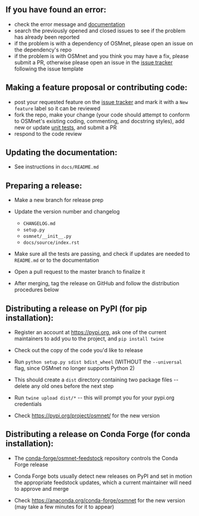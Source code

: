 ## If you have found an error:

  - check the error message and [documentation](https://udst.github.io/osmnet/index.html)
  - search the previously opened and closed issues to see if the problem has already been reported
  - if the problem is with a dependency of OSMnet, please open an issue on the dependency's repo
  - if the problem is with OSMnet and you think you may have a fix, please submit a PR, otherwise please open an issue in the [issue tracker](https://github.com/UDST/osmnet/issues) following the issue template

## Making a feature proposal or contributing code:

  - post your requested feature on the [issue tracker](https://github.com/UDST/osmnet/issues) and mark it with a `New feature` label so it can be reviewed
  - fork the repo, make your change (your code should attempt to conform to OSMnet's existing coding, commenting, and docstring styles), add new or update [unit tests](https://github.com/UDST/osmnet/tree/master/osmnet/tests), and submit a PR
  - respond to the code review
## Updating the documentation: 

- See instructions in `docs/README.md`


## Preparing a release:

- Make a new branch for release prep

- Update the version number and changelog
  - `CHANGELOG.md`
  - `setup.py`
  - `osmnet/__init__.py`
  - `docs/source/index.rst`

- Make sure all the tests are passing, and check if updates are needed to `README.md` or to the documentation

- Open a pull request to the master branch to finalize it

- After merging, tag the release on GitHub and follow the distribution procedures below


## Distributing a release on PyPI (for pip installation):

- Register an account at https://pypi.org, ask one of the current maintainers to add you to the project, and `pip install twine`

- Check out the copy of the code you'd like to release

- Run `python setup.py sdist bdist_wheel` (WITHOUT the `--universal` flag, since OSMnet no longer supports Python 2)

- This should create a `dist` directory containing two package files -- delete any old ones before the next step

- Run `twine upload dist/*` -- this will prompt you for your pypi.org credentials

- Check https://pypi.org/project/osmnet/ for the new version


## Distributing a release on Conda Forge (for conda installation):

- The [conda-forge/osmnet-feedstock](https://github.com/conda-forge/osmnet-feedstock) repository controls the Conda Forge release

- Conda Forge bots usually detect new releases on PyPI and set in motion the appropriate feedstock updates, which a current maintainer will need to approve and merge

- Check https://anaconda.org/conda-forge/osmnet for the new version (may take a few minutes for it to appear)